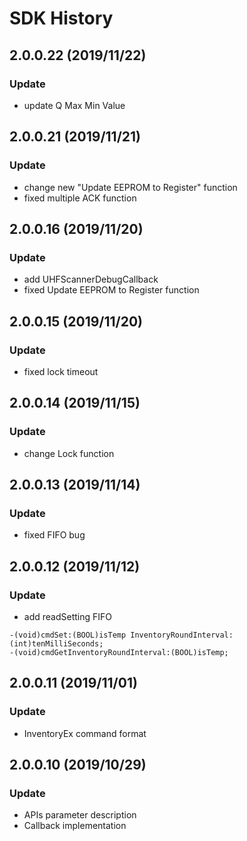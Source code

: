 SDK History
===========

2.0.0.22 (2019/11/22)
---------------------

### Update

- update Q Max Min Value

2.0.0.21 (2019/11/21)
---------------------

### Update

- change new "Update EEPROM to Register" function
- fixed multiple ACK function

2.0.0.16 (2019/11/20)
---------------------

### Update

- add UHFScannerDebugCallback
- fixed Update EEPROM to Register function

2.0.0.15 (2019/11/20)
---------------------

### Update

- fixed lock timeout

2.0.0.14 (2019/11/15)
---------------------

### Update

- change Lock function

2.0.0.13 (2019/11/14)
---------------------

### Update

- fixed FIFO bug
	

2.0.0.12 (2019/11/12)
---------------------

### Update

-	add readSetting FIFO

```
-(void)cmdSet:(BOOL)isTemp InventoryRoundInterval:(int)tenMilliSeconds;
-(void)cmdGetInventoryRoundInterval:(BOOL)isTemp;
```


2.0.0.11 (2019/11/01)
---------------------

### Update

-	InventoryEx command format

2.0.0.10 (2019/10/29)
---------------------

### Update

-	APIs parameter description
-	Callback implementation
